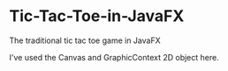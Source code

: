 # Tic-Tac-Toe-in-JavaFX
The traditional tic tac toe game in JavaFX 

I've used the Canvas and GraphicContext 2D object here.
